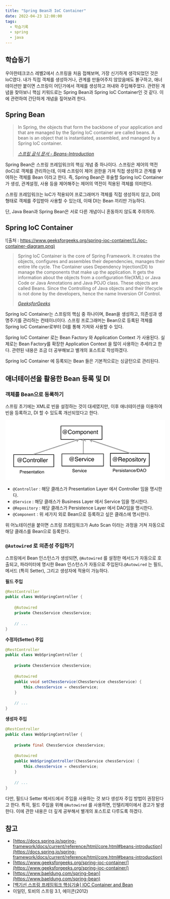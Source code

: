 ```yaml
---
title: "Spring Bean과 IoC Container"
date: 2022-04-23 12:00:00
tags:
  - 학습기록
  - spring
  - java
---
```


## 학습동기

우아한테크코스 레벨2에서 스프링을 처음 접해보며, 가장 신기하게 생각되었던 것은 IoC였다. 내가 직접 객체를 생성하거나, 관계를 만들어주지 않았음에도 불구하고, 애너테이션만 붙이면 스프링이 어딘가에서 객체를 생성하고 꺼내와 주입해주었다. 관련된 개념을 찾아보니 핵심 키워드로는 Spring Bean과 Spring IoC Container인 것 같다. 이에 관련하여 간단하게 개념을 짚어보려 한다.

## Spring Bean

> In Spring, the objects that form the backbone of your application and that are managed by the Spring IoC container are called beans. A bean is an object that is instantiated, assembled, and managed by a Spring IoC container.
>
> [_스프링 공식 문서 - Beans-Introduction_](<[https://docs.spring.io/spring-framework/docs/current/reference/html/core.html#beans-introduction](https://docs.spring.io/spring-framework/docs/current/reference/html/core.html#beans-introduction)>)

Spring Bean은 스프링 프레임워크의 핵심 개념 중 하나이다. 스프링은 제어의 역전(IoC)로 객체를 관리하는데, 이때 스프링이 제어 권한을 가져 직접 생성하고 관계를 부여하는 객체를 Bean 이라고 한다. 즉, Spring Bean은 후술할 Spring IoC Container가 생성, 관계설정, 사용 등을 제어해주는 제어의 역전이 적용된 객체를 의미한다.

스프링 프레임워크는 IoC가 적용되어 프로그래머가 객체를 직접 생성하지 않고, DI의 형태로 객체를 주입받아 사용할 수 있는데, 이때 DI는 Bean 끼리만 가능하다.

단, Java Bean과 Spring Bean은 서로 다른 개념이니 혼동하지 않도록 주의하자.

## Spring IoC Container

![출처 : https://www.geeksforgeeks.org/spring-ioc-container/](./ioc-container-diagram.png)

> Spring IoC Container is the core of Spring Framework. It creates the objects, configures and assembles their dependencies, manages their entire life cycle. The Container uses Dependency Injection(DI) to manage the components that make up the application. It gets the information about the objects from a configuration file(XML) or Java Code or Java Annotations and Java POJO class. These objects are called Beans. Since the Controlling of Java objects and their lifecycle is not done by the developers, hence the name Inversion Of Control.
>
> [_GeeksforGeeks_](https://www.geeksforgeeks.org/spring-ioc-container/)

Spring IoC Container는 스프링의 핵심 중 하나이며, Bean을 생성하고, 의존성과 생명주기를 관리하는 컨테이너이다. 스프링 프로그래머는 Bean으로 등록된 객체를 Spring IoC Container로부터 DI를 통해 가져와 사용할 수 있다.

Spring IoC Container 로는 Bean Factory 와 Application Context 가 사용된다. 실제로는 Bean Factory를 확장한 Application Context 을 많이 사용하는 추세라고 한다. 관련된 내용은 조금 더 공부해보고 별개의 포스트로 작성하겠다.

Spring IoC Container 에 등록되는 Bean 들은 기본적으로는 싱글턴으로 관리된다.

## 애너테이션을 활용한 Bean 등록 및 DI

### 객체를 Bean으로 등록하기

스프링 초기에는 XML로 빈을 설정하는 것이 대세였지만, 이후 애너테이션을 이용하여 빈을 등록하고, DI 할 수 있도록 개선되었다고 한다.

![](./bean-annotation.png)

- `@Controller` : 해당 클래스가 Presentation Layer 에서 Controller 임을 명시한다.
- `@Service` : 해당 클래스가 Business Layer 에서 Service 임을 명시한다.
- `@Repository` : 해당 클래스가 Persistence Layer 에서 DAO임을 명시한다.
- `@Component` : 위 세가지 외로 Bean으로 등록하고 싶은 클래스에 명시한다.

위 어노테이션을 붙이면 스프링 프레임워크가 Auto Scan 이라는 과정을 거쳐 자동으로 해당 클래스를 Bean으로 등록한다.

### `@Autowired` 로 의존성 주입하기

스프링에서 Bean 인스턴스가 생성되면, `@Autowired` 를 설정한 메서드가 자동으로 호출되고, 파라미터에 명시한 Bean 인스턴스가 자동으로 주입된다.`@Autowired` 는 필드, 메서드 (특히 Setter), 그리고 생성자에 적용이 가능하다.

**필드 주입**

```java
@RestController
public class WebSpringController {

    @Autowired
    private ChessService chessService;

    // ...
}
```

**수정자(Setter) 주입**

```java
@RestController
public class WebSpringController {

    private ChessService chessService;

    @Autowired
    public void setChessService(ChessService chessService) {
        this.chessService = chessService;
    }

    // ...
}
```

**생성자 주입**

```java
@RestController
public class WebSpringController {

    private final ChessService chessService;

    @Autowired
    public WebSpringController(ChessService chessService) {
        this.chessService = chessService;
    }

    // ...
}
```

다만, 필드나 Setter 메서드에서 주입을 사용하는 것 보다 생성자 주입 방법이 권장된다고 한다. 특히, 필드 주입을 위해 `@Autowired` 를 사용하면, 인텔리제이에서 경고가 발생한다. 이에 관한 내용은 더 깊게 공부해서 별개의 포스트로 다루도록 하겠다.

## 참고

- [https://docs.spring.io/spring-framework/docs/current/reference/html/core.html#beans-introduction](https://docs.spring.io/spring-framework/docs/current/reference/html/core.html#beans-introduction)
- [https://www.geeksforgeeks.org/spring-ioc-container/](https://www.geeksforgeeks.org/spring-ioc-container/)
- [https://www.baeldung.com/spring-bean](https://www.baeldung.com/spring-bean)
- [[백기선 스프링 프레임워크 핵심기술] IOC Container and Bean
  ](https://www.youtube.com/watch?v=L-0UvbFUXrk)
- 이일민, 토비의 스프링 3.1, 에이콘(2012)
